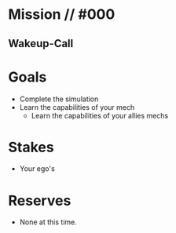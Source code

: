 # Mission // #000
## Wakeup-Call
# Goals
- Complete the simulation
- Learn the capabilities of your mech
  - Learn the capabilities of your allies mechs

# Stakes
- Your ego's

# Reserves
- None at this time.
